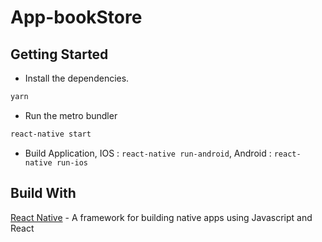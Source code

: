 # App-bookStore

## Getting Started

* Install the dependencies.
```sh
yarn
```
* Run the metro bundler
```sh
react-native start
```
* Build Application, 
IOS : `react-native run-android`, 
Android : `react-native run-ios`

## Build With

[React Native](https://facebook.github.io/react-native/) - A framework for building native apps using Javascript and React
